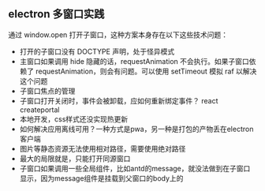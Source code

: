## electron 多窗口实践

通过 window.open 打开子窗口，这种方案本身存在以下这些技术问题：

- 打开的子窗口没有 DOCTYPE 声明，处于怪异模式
- 主窗口如果调用 hide 隐藏的话，requestAnimation 不会执行。如果子窗口依赖了 requestAnimation，则会有问题。可以使用 setTimeout 模拟 raf 以解决这个问题
- 子窗口焦点的管理
- 子窗口打开关闭时，事件会被卸载，应如何重新绑定事件？ react createportal
- 本地开发，css样式还没实现热更新
- 如何解决应用离线可用？一种方式是pwa，另一种是打包的产物丢在electron客户端
- 图片等静态资源无法使用相对路径，需要使用绝对路径
- 最大的局限就是，只能打开同源窗口
- 子窗口如果调用一些全局组件，比如antd的message，就没法做到在子窗口显示，因为message组件是挂载到父窗口的body上的
